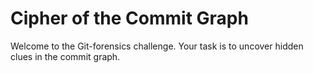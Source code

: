 # Cipher of the Commit Graph
Welcome to the Git-forensics challenge. Your task is to uncover hidden clues in the commit graph.

